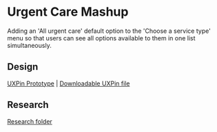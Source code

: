 # Urgent Care Mashup

Adding an 'All urgent care' default option to the 'Choose a service type' menu so that users can see all options available to them in one list simultaneously.

## Design
[UXPin Prototype](https://preview.uxpin.com/dc9108ce2d9bbd5ad9a53d1173d77e605e0a985d#/pages/131055877/simulate/no-panels) | [Downloadable UXPin file](https://github.com/department-of-veterans-affairs/va.gov-team/blob/master/products/facilities/facility-locator/design/urgent-care-mashup-Jul-2020/Urgent-Care-Mashup.uxp)
## Research
[Research folder](https://github.com/department-of-veterans-affairs/va.gov-team/blob/master/products/facilities/facility-locator/research/user-research/urgent-care-mashup/research-findings.md)
